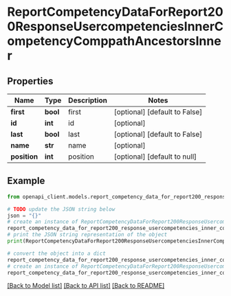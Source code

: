 # ReportCompetencyDataForReport200ResponseUsercompetenciesInnerCompetencyComppathAncestorsInner


## Properties

Name | Type | Description | Notes
------------ | ------------- | ------------- | -------------
**first** | **bool** | first | [optional] [default to False]
**id** | **int** | id | [optional] 
**last** | **bool** | last | [optional] [default to False]
**name** | **str** | name | [optional] 
**position** | **int** | position | [optional] [default to null]

## Example

```python
from openapi_client.models.report_competency_data_for_report200_response_usercompetencies_inner_competency_comppath_ancestors_inner import ReportCompetencyDataForReport200ResponseUsercompetenciesInnerCompetencyComppathAncestorsInner

# TODO update the JSON string below
json = "{}"
# create an instance of ReportCompetencyDataForReport200ResponseUsercompetenciesInnerCompetencyComppathAncestorsInner from a JSON string
report_competency_data_for_report200_response_usercompetencies_inner_competency_comppath_ancestors_inner_instance = ReportCompetencyDataForReport200ResponseUsercompetenciesInnerCompetencyComppathAncestorsInner.from_json(json)
# print the JSON string representation of the object
print(ReportCompetencyDataForReport200ResponseUsercompetenciesInnerCompetencyComppathAncestorsInner.to_json())

# convert the object into a dict
report_competency_data_for_report200_response_usercompetencies_inner_competency_comppath_ancestors_inner_dict = report_competency_data_for_report200_response_usercompetencies_inner_competency_comppath_ancestors_inner_instance.to_dict()
# create an instance of ReportCompetencyDataForReport200ResponseUsercompetenciesInnerCompetencyComppathAncestorsInner from a dict
report_competency_data_for_report200_response_usercompetencies_inner_competency_comppath_ancestors_inner_from_dict = ReportCompetencyDataForReport200ResponseUsercompetenciesInnerCompetencyComppathAncestorsInner.from_dict(report_competency_data_for_report200_response_usercompetencies_inner_competency_comppath_ancestors_inner_dict)
```
[[Back to Model list]](../README.md#documentation-for-models) [[Back to API list]](../README.md#documentation-for-api-endpoints) [[Back to README]](../README.md)


